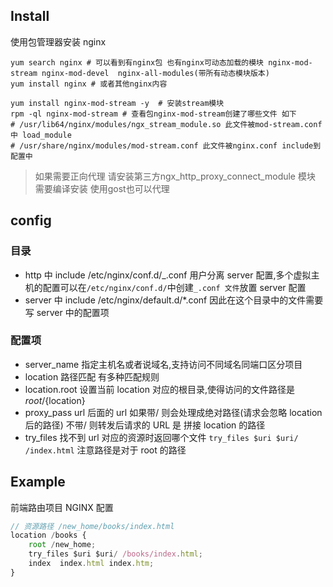 ## Install

使用包管理器安装 nginx

```shell
yum search nginx # 可以看到有nginx包 也有nginx可动态加载的模块 nginx-mod-stream nginx-mod-devel  nginx-all-modules(带所有动态模块版本)
yum install nginx # 或者其他nginx内容

yum install nginx-mod-stream -y  # 安装stream模块
rpm -ql nginx-mod-stream # 查看包nginx-mod-stream创建了哪些文件 如下
# /usr/lib64/nginx/modules/ngx_stream_module.so 此文件被mod-stream.conf中 load_module
# /usr/share/nginx/modules/mod-stream.conf 此文件被nginx.conf include到配置中
```

> 如果需要正向代理 请安装第三方ngx_http_proxy_connect_module 模块 需要编译安装 使用gost也可以代理

## config

### 目录

- http 中 include /etc/nginx/conf.d/_.conf 用户分离 server 配置,多个虚拟主机的配置可以在`/etc/nginx/conf.d/`中创建`_.conf 文件`放置 server 配置
- server 中 include /etc/nginx/default.d/\*.conf 因此在这个目录中的文件需要写 server 中的配置项

### 配置项

- server_name 指定主机名或者说域名,支持访问不同域名同端口区分项目
- location 路径匹配 有多种匹配规则
- location.root 设置当前 location 对应的根目录,使得访问的文件路径是 ${root}/${location}
- proxy_pass url 后面的 url 如果带/ 则会处理成绝对路径(请求会忽略 location 后的路径) 不带/ 则转发后请求的 URL 是 拼接 location 的路径
- try_files 找不到 url 对应的资源时返回哪个文件 `try_files $uri $uri/ /index.html` 注意路径是对于 root 的路径

## Example

前端路由项目 NGINX 配置

```js
// 资源路径 /new_home/books/index.html
location /books {
    root /new_home;
    try_files $uri $uri/ /books/index.html;
    index  index.html index.htm;
}

```
